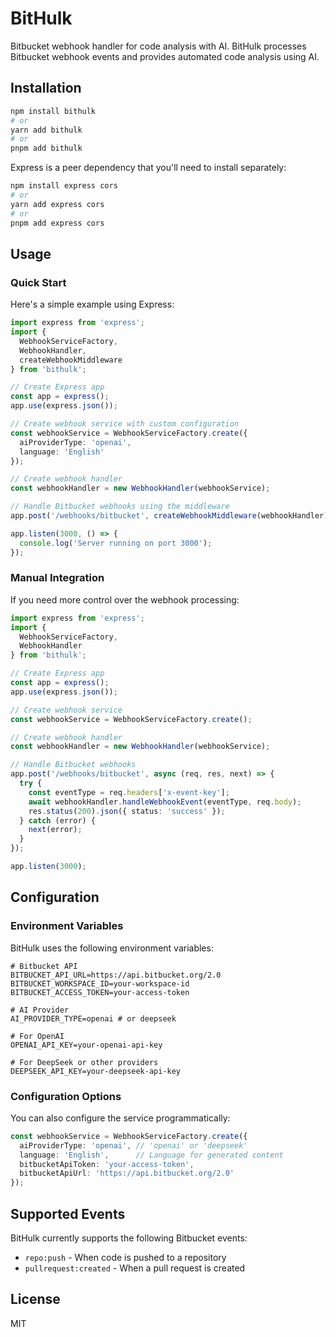 # BitHulk

Bitbucket webhook handler for code analysis with AI. BitHulk processes Bitbucket webhook events and provides automated code analysis using AI.

## Installation

```bash
npm install bithulk
# or
yarn add bithulk
# or
pnpm add bithulk
```

Express is a peer dependency that you'll need to install separately:

```bash
npm install express cors
# or
yarn add express cors
# or
pnpm add express cors
```

## Usage

### Quick Start

Here's a simple example using Express:

```typescript
import express from 'express';
import { 
  WebhookServiceFactory, 
  WebhookHandler, 
  createWebhookMiddleware 
} from 'bithulk';

// Create Express app
const app = express();
app.use(express.json());

// Create webhook service with custom configuration
const webhookService = WebhookServiceFactory.create({
  aiProviderType: 'openai',
  language: 'English'
});

// Create webhook handler
const webhookHandler = new WebhookHandler(webhookService);

// Handle Bitbucket webhooks using the middleware
app.post('/webhooks/bitbucket', createWebhookMiddleware(webhookHandler));

app.listen(3000, () => {
  console.log('Server running on port 3000');
});
```

### Manual Integration

If you need more control over the webhook processing:

```typescript
import express from 'express';
import { 
  WebhookServiceFactory, 
  WebhookHandler 
} from 'bithulk';

// Create Express app
const app = express();
app.use(express.json());

// Create webhook service
const webhookService = WebhookServiceFactory.create();

// Create webhook handler
const webhookHandler = new WebhookHandler(webhookService);

// Handle Bitbucket webhooks
app.post('/webhooks/bitbucket', async (req, res, next) => {
  try {
    const eventType = req.headers['x-event-key'];
    await webhookHandler.handleWebhookEvent(eventType, req.body);
    res.status(200).json({ status: 'success' });
  } catch (error) {
    next(error);
  }
});

app.listen(3000);
```

## Configuration

### Environment Variables

BitHulk uses the following environment variables:

```
# Bitbucket API
BITBUCKET_API_URL=https://api.bitbucket.org/2.0
BITBUCKET_WORKSPACE_ID=your-workspace-id
BITBUCKET_ACCESS_TOKEN=your-access-token

# AI Provider
AI_PROVIDER_TYPE=openai # or deepseek

# For OpenAI
OPENAI_API_KEY=your-openai-api-key

# For DeepSeek or other providers
DEEPSEEK_API_KEY=your-deepseek-api-key
```

### Configuration Options

You can also configure the service programmatically:

```typescript
const webhookService = WebhookServiceFactory.create({
  aiProviderType: 'openai', // 'openai' or 'deepseek'
  language: 'English',      // Language for generated content
  bitbucketApiToken: 'your-access-token',
  bitbucketApiUrl: 'https://api.bitbucket.org/2.0'
});
```

## Supported Events

BitHulk currently supports the following Bitbucket events:

- `repo:push` - When code is pushed to a repository
- `pullrequest:created` - When a pull request is created

## License

MIT
